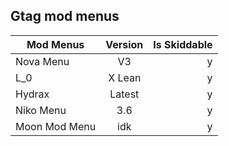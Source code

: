 ## Gtag mod menus

| Mod Menus     | Version       |Is Skiddable|
| ------------- |:-------------:| -----:|
| Nova Menu     |V3             |y      | 
| L_0           | X Lean        |y      |
| Hydrax        | Latest        | y     |
| Niko Menu     | 3.6           | y     |
| Moon Mod Menu | idk           | y     |




